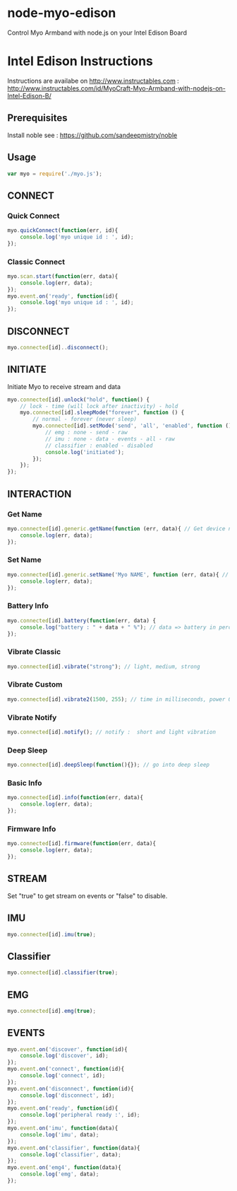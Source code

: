 # node-myo-edison
Control Myo Armband with node.js on your Intel Edison Board

# Intel Edison Instructions
Instructions are availabe on http://www.instructables.com :
http://www.instructables.com/id/MyoCraft-Myo-Armband-with-nodejs-on-Intel-Edison-B/


## Prerequisites
Install noble
see : https://github.com/sandeepmistry/noble

## Usage
```javascript
var myo = require('./myo.js');
```

## CONNECT

### Quick Connect
```javascript
myo.quickConnect(function(err, id){
    console.log('myo unique id : ', id);
});
```

### Classic Connect
```javascript
myo.scan.start(function(err, data){
    console.log(err, data);
});
myo.event.on('ready', function(id){
    console.log('myo unique id : ', id);
});
```

## DISCONNECT
```javascript
myo.connected[id]..disconnect();
```

## INITIATE

Initiate Myo to receive stream and data
```javascript
myo.connected[id].unlock("hold", function() {
    // lock - time (will lock after inactivity) - hold
    myo.connected[id].sleepMode("forever", function () {
        // normal - forever (never sleep)
        myo.connected[id].setMode('send', 'all', 'enabled', function () {
            // emg : none - send - raw
            // imu : none - data - events - all - raw
            // classifier : enabled - disabled
            console.log('initiated');
        });
    });
});    
```

## INTERACTION

### Get Name
```javascript
myo.connected[id].generic.getName(function (err, data){ // Get device name
    console.log(err, data);
});
```
### Set Name
```javascript
myo.connected[id].generic.setName('Myo NAME', function (err, data){ // Set device name
    console.log(err, data);
});
```
### Battery Info
```javascript
myo.connected[id].battery(function(err, data) {
    console.log("battery : " + data + " %"); // data => battery in percent
});
```
### Vibrate Classic
```javascript
myo.connected[id].vibrate("strong"); // light, medium, strong
```
### Vibrate Custom
```javascript
myo.connected[id].vibrate2(1500, 255); // time in milliseconds, power 0 - 255
```
### Vibrate Notify
```javascript
myo.connected[id].notify(); // notify :  short and light vibration
```
### Deep Sleep
```javascript
myo.connected[id].deepSleep(function(){}); // go into deep sleep
```
### Basic Info
```javascript
myo.connected[id].info(function(err, data){
    console.log(err, data);
});
```
### Firmware Info
```javascript
myo.connected[id].firmware(function(err, data){
    console.log(err, data);
});
```

## STREAM

Set "true" to get stream on events or "false" to disable.

## IMU
```javascript
myo.connected[id].imu(true);
```
## Classifier
```javascript
myo.connected[id].classifier(true);
```
## EMG
```javascript
myo.connected[id].emg(true);
```

## EVENTS
```javascript
myo.event.on('discover', function(id){
    console.log('discover', id);
});
myo.event.on('connect', function(id){
    console.log('connect', id);
});
myo.event.on('disconnect', function(id){
    console.log('disconnect', id);
});
myo.event.on('ready', function(id){
    console.log('peripheral ready :', id);
});
myo.event.on('imu', function(data){
    console.log('imu', data);
});
myo.event.on('classifier', function(data){
    console.log('classifier', data);
});
myo.event.on('emg4', function(data){
    console.log('emg', data);
});
```
